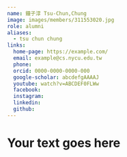 ```yaml
---
name: 鐘子淳 Tsu-Chun,Chung 
image: images/members/311553020.jpg 
role: alumni
aliases:
  - tsu chun chung
links:
  home-page: https://example.com/
  email: example@cs.nycu.edu.tw
  phone: 
  orcid: 0000-0000-0000-000
  google-scholar: abcdefgAAAAJ
  youtube: watch?v=ABCDEF0FLWw
  facebook:
  instagram:
  linkedin:
  github:
---
```

# Your text goes here
